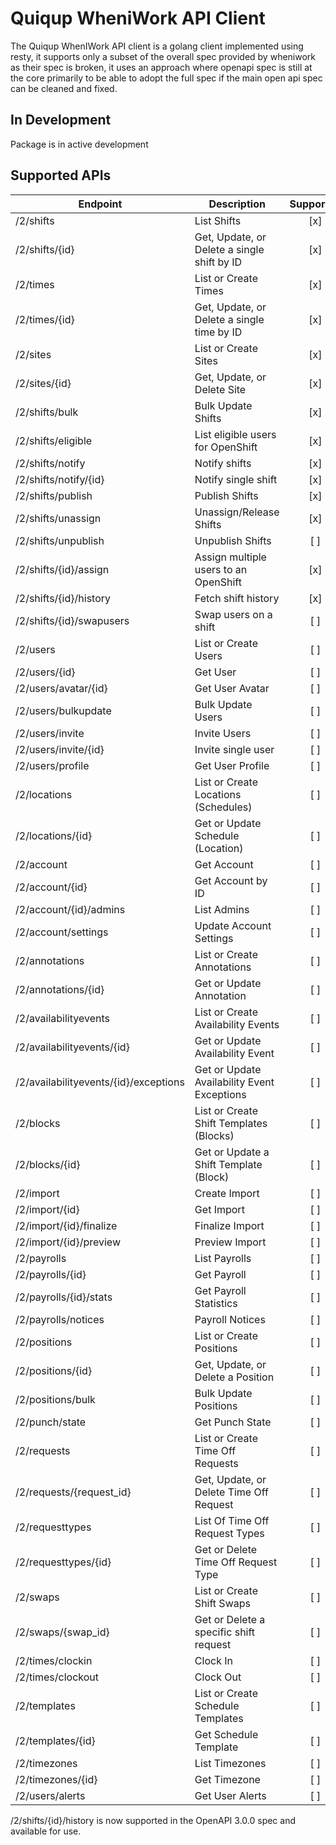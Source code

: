 # Quiqup WheniWork API Client

The Quiqup WhenIWork API client is a golang client implemented using resty, it supports only a subset of the overall spec provided by wheniwork as their spec is broken, it uses an approach where openapi spec is still at the core primarily to be able to adopt the full spec if the main open api spec can be cleaned and fixed.

## In Development

Package is in active development

## Supported APIs

| Endpoint                              | Description                                 | Supported |
| ------------------------------------- | ------------------------------------------- | :-------: |
| /2/shifts                             | List Shifts                                 |    [x]    |
| /2/shifts/{id}                        | Get, Update, or Delete a single shift by ID |    [x]    |
| /2/times                              | List or Create Times                        |    [x]    |
| /2/times/{id}                         | Get, Update, or Delete a single time by ID  |    [x]    |
| /2/sites                              | List or Create Sites                        |    [x]    |
| /2/sites/{id}                         | Get, Update, or Delete Site                 |    [x]    |
| /2/shifts/bulk                        | Bulk Update Shifts                          |    [x]    |
| /2/shifts/eligible                    | List eligible users for OpenShift           |    [x]    |
| /2/shifts/notify                      | Notify shifts                               |    [x]    |
| /2/shifts/notify/{id}                 | Notify single shift                         |    [x]    |
| /2/shifts/publish                     | Publish Shifts                              |    [x]    |
| /2/shifts/unassign                    | Unassign/Release Shifts                     |    [x]    |
| /2/shifts/unpublish                   | Unpublish Shifts                            |    [ ]    |
| /2/shifts/{id}/assign                 | Assign multiple users to an OpenShift       |    [x]    |
| /2/shifts/{id}/history                | Fetch shift history                         |    [x]    |
| /2/shifts/{id}/swapusers              | Swap users on a shift                       |    [ ]    |
| /2/users                              | List or Create Users                        |    [ ]    |
| /2/users/{id}                         | Get User                                    |    [ ]    |
| /2/users/avatar/{id}                  | Get User Avatar                             |    [ ]    |
| /2/users/bulkupdate                   | Bulk Update Users                           |    [ ]    |
| /2/users/invite                       | Invite Users                                |    [ ]    |
| /2/users/invite/{id}                  | Invite single user                          |    [ ]    |
| /2/users/profile                      | Get User Profile                            |    [ ]    |
| /2/locations                          | List or Create Locations (Schedules)        |    [ ]    |
| /2/locations/{id}                     | Get or Update Schedule (Location)           |    [ ]    |
| /2/account                            | Get Account                                 |    [ ]    |
| /2/account/{id}                       | Get Account by ID                           |    [ ]    |
| /2/account/{id}/admins                | List Admins                                 |    [ ]    |
| /2/account/settings                   | Update Account Settings                     |    [ ]    |
| /2/annotations                        | List or Create Annotations                  |    [ ]    |
| /2/annotations/{id}                   | Get or Update Annotation                    |    [ ]    |
| /2/availabilityevents                 | List or Create Availability Events          |    [ ]    |
| /2/availabilityevents/{id}            | Get or Update Availability Event            |    [ ]    |
| /2/availabilityevents/{id}/exceptions | Get or Update Availability Event Exceptions |    [ ]    |
| /2/blocks                             | List or Create Shift Templates (Blocks)     |    [ ]    |
| /2/blocks/{id}                        | Get or Update a Shift Template (Block)      |    [ ]    |
| /2/import                             | Create Import                               |    [ ]    |
| /2/import/{id}                        | Get Import                                  |    [ ]    |
| /2/import/{id}/finalize               | Finalize Import                             |    [ ]    |
| /2/import/{id}/preview                | Preview Import                              |    [ ]    |
| /2/payrolls                           | List Payrolls                               |    [ ]    |
| /2/payrolls/{id}                      | Get Payroll                                 |    [ ]    |
| /2/payrolls/{id}/stats                | Get Payroll Statistics                      |    [ ]    |
| /2/payrolls/notices                   | Payroll Notices                             |    [ ]    |
| /2/positions                          | List or Create Positions                    |    [ ]    |
| /2/positions/{id}                     | Get, Update, or Delete a Position           |    [ ]    |
| /2/positions/bulk                     | Bulk Update Positions                       |    [ ]    |
| /2/punch/state                        | Get Punch State                             |    [ ]    |
| /2/requests                           | List or Create Time Off Requests            |    [ ]    |
| /2/requests/{request_id}              | Get, Update, or Delete Time Off Request     |    [ ]    |
| /2/requesttypes                       | List Of Time Off Request Types              |    [ ]    |
| /2/requesttypes/{id}                  | Get or Delete Time Off Request Type         |    [ ]    |
| /2/swaps                              | List or Create Shift Swaps                  |    [ ]    |
| /2/swaps/{swap_id}                    | Get or Delete a specific shift request      |    [ ]    |
| /2/times/clockin                      | Clock In                                    |    [ ]    |
| /2/times/clockout                     | Clock Out                                   |    [ ]    |
| /2/templates                          | List or Create Schedule Templates           |    [ ]    |
| /2/templates/{id}                     | Get Schedule Template                       |    [ ]    |
| /2/timezones                          | List Timezones                              |    [ ]    |
| /2/timezones/{id}                     | Get Timezone                                |    [ ]    |
| /2/users/alerts                       | Get User Alerts                             |    [ ]    |

/2/shifts/{id}/history is now supported in the OpenAPI 3.0.0 spec and available for use.
